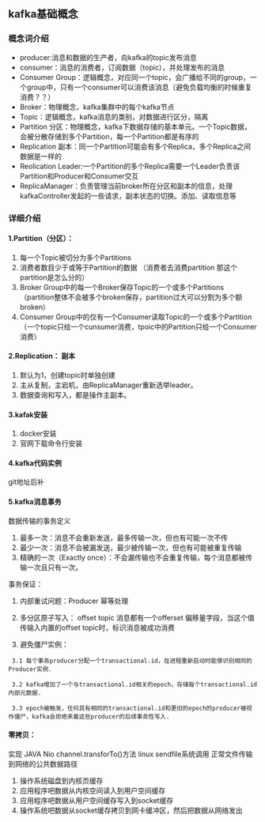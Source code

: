 ## kafka基础概念

### 概念词介绍
 + producer:消息和数据的生产者，向kafka的topic发布消息
 + consumer：消息的消费者，订阅数据（topic），并处理发布的消息
 + Consumer Group：逻辑概念，对应同一个topic，会广播给不同的group，一个group中，只有一个consumer可以消费该消息（避免负载均衡的时候重复消费？？）
 + Broker：物理概念，kafka集群中的每个kafka节点
 + Topic：逻辑概念，kafka消息的类别，对数据进行区分，隔离
 + Partition 分区：物理概念，kafka下数据存储的基本单元。一个Topic数据，会被分散存储到多个Partition，每一个Partition都是有序的
 + Replication 副本：同一个Partition可能会有多个Replica，多个Replica之间数据是一样的    
 + Reolication Leader:一个Partition的多个Replica需要一个Leader负责该Partition和Producer和Consumer交互
 + ReplicaManager：负责管理当前broker所在分区和副本的信息，处理kafkaController发起的一些请求，副本状态的切换。添加、读取信息等

### 详细介绍
#### 1.Partition（分区）：
 1. 每一个Topic被切分为多个Partitions
 2. 消费者数目少于或等于Partition的数据 （消费者去消费partition  那这个partition是怎么分的）
 3. Broker Group中的每一个Broker保存Topic的一个或多个Partitions （partition整体不会被多个broken保存，partition过大可以分割为多个额broken）
 4. Consumer Group中的仅有一个Consumer读取Topic的一个或多个Partition （一个topic只给一个cunsumer消费，tpoic中的Partition只给一个Consumer消费）
#### 2.Replication： 副本
 1. 默认为1，创建topic时单独创建
 2. 主从复制，主宕机，由ReplicaManager重新选举leader。
 3. 数据查询和写入，都是操作主副本。

#### 3.kafak安装
   1. docker安装
   2. 官网下载命令行安装
 
#### 4.kafka代码实例
   git地址后补
   
#### 5.kafka消息事务

数据传输的事务定义
 1. 最多一次：消息不会重新发送，最多传输一次，但也有可能一次不传
 2. 最少一次：消息不会被漏发送，最少被传输一次，但也有可能被重复传输
 3. 精确的一次（Exactly once）：不会漏传输也不会重复传输，每个消息都被传输一次且只有一次。

事务保证：
   1. 内部重试问题：Producer 幂等处理
   
   2. 多分区原子写入： offset topic  消息都有一个offerset 偏移量字段，当这个值传输入内置的offset topic时，标识消息被成功消费
   
   3. 避免僵尸实例：
   
     3.1 每个事务producer分配一个transactional.id，在进程重新启动时能够识别相同的Producer实例.   
     
     3.2 kafka增加了一个与transactional.id相关的epoch，存储每个transactional.id内部元数据.
     
     3.3 epoch被触发，任何具有相同的transactional.id和更旧的epoch的producer被视作僵尸，kafka会拒绝来着这些producer的后续事务性写入.

#### 零拷贝：
实现  JAVA Nio channel.transforTo()方法    linux sendfile系统调用
正常文件传输到网络的公共数据路径
 1. 操作系统磁盘到内核页缓存
 2. 应用程序吧数据从内核空间读入到用户空间缓存
 3. 应用程序吧数据从用户空间缓存写入到socket缓存
 4. 操作系统吧数据从socket缓存拷贝到网卡缓冲区，然后把数据从网络发出
   